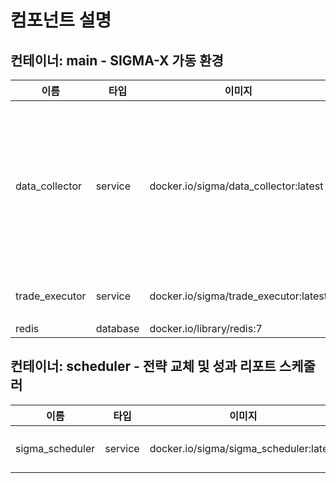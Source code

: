 # 컴포넌트 설명

## 컨테이너: main - SIGMA-X 가동 환경

| 이름 | 타입 | 이미지 | 설명 |
| --- | --- | --- | --- |
| data_collector | service | docker.io/sigma/data_collector:latest | 시세 데이터를 수집하는 모듈.  외부 거래소나 데이터 소스에서 시세 정보를 받아 Redis 채널로 전달합니다.  예시:     >>> collector = DataCollector()     >>> await collector.run() |
| trade_executor | service | docker.io/sigma/trade_executor:latest | 거래를 실행하고 주문을 처리합니다. |
| redis | database | docker.io/library/redis:7 | - |

## 컨테이너: scheduler - 전략 교체 및 성과 리포트 스케줄러

| 이름 | 타입 | 이미지 | 설명 |
| --- | --- | --- | --- |
| sigma_scheduler | service | docker.io/sigma/sigma_scheduler:latest | StrategySelector를 실행하는 백그라운드 스케줄러. |
